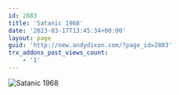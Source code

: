 ```yaml
---
id: 2883
title: 'Satanic 1968'
date: '2023-03-17T13:45:34+00:00'
layout: page
guid: 'http://new.andydixon.com/?page_id=2883'
trx_addons_post_views_count:
    - '1'
---
```


![Satanic 1968](https://i0.wp.com/assets.g8x2.ldn.idrivee2-23.com/posters/Satanic%201968%2001.jpg?w=1200&ssl=1 "Satanic 1968")